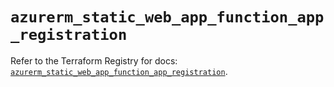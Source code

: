 # `azurerm_static_web_app_function_app_registration`

Refer to the Terraform Registry for docs: [`azurerm_static_web_app_function_app_registration`](https://registry.terraform.io/providers/hashicorp/azurerm/3.98.0/docs/resources/static_web_app_function_app_registration).
